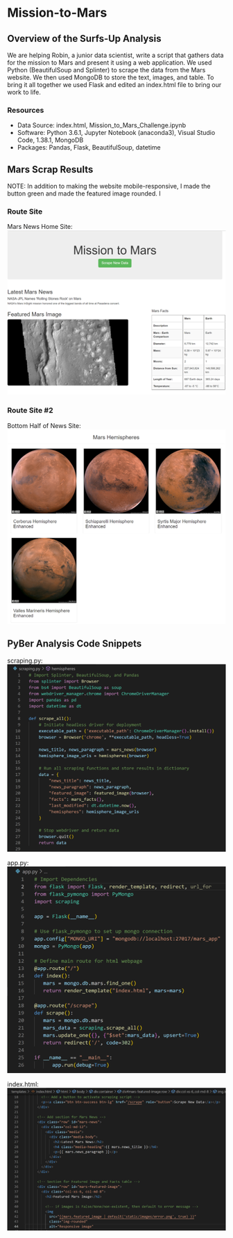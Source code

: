 # Mission-to-Mars

## Overview of the Surfs-Up Analysis

We are helping Robin, a junior data scientist, write a script that gathers data for the mission to Mars and present it using a web application.  We used Python (BeautifulSoup and Splinter) to scrape the data from the Mars website.  We then used MongoDB to store the text, images, and table.  To bring it all together we used Flask and edited an index.html file to bring our work to life.
 
### Resources

* Data Source:  index.html, Mission_to_Mars_Challenge.ipynb
* Software:  Python 3.6.1, Jupyter Notebook (anaconda3), Visual Studio Code, 1.38.1, MongoDB
* Packages:  Pandas, Flask, BeautifulSoup, datetime

## Mars Scrap Results

NOTE:  In addition to making the website mobile-responsive, I made the button green and made the featured image rounded.  I 

### Route Site

Mars News Home Site:
![top.png](Resources/top.png)

### Route Site #2

Bottom Half of News Site:
![bottom.png](Resources/bottom.png)

## PyBer Analysis Code Snippets

scraping.py:
![scraping.png](Resources/scraping.png)

app.py:
![app.png](Resources/app.png)

index.html:
![index.png](Resources/index.png)